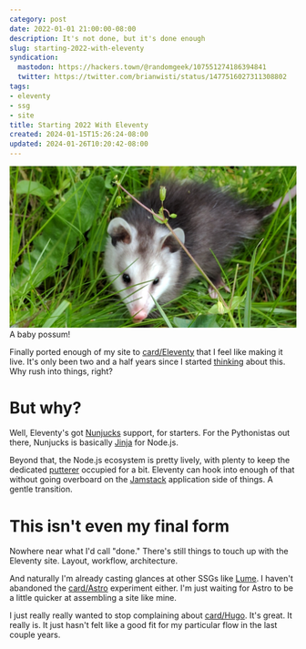 ```yaml
---
category: post
date: 2022-01-01 21:00:00-08:00
description: It's not done, but it's done enough
slug: starting-2022-with-eleventy
syndication:
  mastodon: https://hackers.town/@randomgeek/107551274186394841
  twitter: https://twitter.com/brianwisti/status/1477516027311308802
tags:
- eleventy
- ssg
- site
title: Starting 2022 With Eleventy
created: 2024-01-15T15:26:24-08:00
updated: 2024-01-26T10:20:42-08:00
---
```


![attachments/img/2022/cover-2022-01-01.jpg](../../../attachments/img/2022/cover-2022-01-01.jpg)
A baby possum!

Finally ported enough of my site to [card/Eleventy](../../../card/Eleventy.md) that I feel like making it live. It's only been two and a half years since I started [thinking](../../2019/04/eleventy.md) about this. Why rush into things, right?

<!--more-->

# But why?

Well, Eleventy's got [Nunjucks](https://mozilla.github.io/nunjucks/) support, for starters. For the Pythonistas out there, Nunjucks is basically [Jinja](https://jinja2docs.readthedocs.io/en/stable/) for Node.js.

Beyond that, the Node.js ecosystem is pretty lively, with plenty to keep the dedicated [putterer](../../2020/09/ssg-is-for-putterers.md) occupied for a bit. Eleventy can hook into enough of that without going overboard on the [Jamstack](https://jamstack.com) application side of things. A gentle transition.

# This isn't even my final form

Nowhere near what I'd call "done." There's still things to touch up with the Eleventy site. Layout, workflow, architecture.

And naturally I'm already casting glances at other SSGs like [Lume](https://lumeland.github.io). I haven't abandoned the [card/Astro](../../../card/Astro.md) experiment either. I'm just waiting for Astro to be a little quicker at assembling a site like mine.

I just really really wanted to stop complaining about [card/Hugo](../../../card/Hugo.md). It's great. It really is. It just hasn't felt like a good fit for my particular flow in the last couple years.
